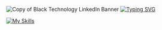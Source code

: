 ![Copy of Black Technology LinkedIn Banner](https://github.com/trixiamarie/trixiamarie/assets/148014095/aa1138f5-5b54-459c-9c14-cc9f17fcc1cb)
<a href="https://git.io/typing-svg"><img src="https://readme-typing-svg.demolab.com?font=Fira+Code&weight=600&pause=1000&color=EB38F7&center=true&random=false&width=435&lines=Jr+Full+Stack+Developer" alt="Typing SVG" /></a>


[![My Skills](https://skillicons.dev/icons?i=js,html,css,bootstrap,react,redux,php,git,nodejs,sass,vscode)](https://skillicons.dev)

<!--
**trixiamarie/trixiamarie** is a ✨ _special_ ✨ repository because its `README.md` (this file) appears on your GitHub profile.

Here are some ideas to get you started:

- 🔭 I’m currently working on ...
- 🌱 I’m currently learning ...
- 👯 I’m looking to collaborate on ...
- 🤔 I’m looking for help with ...
- 💬 Ask me about ...
- 📫 How to reach me: ...
- 😄 Pronouns: ...
- ⚡ Fun fact: ...
-->
